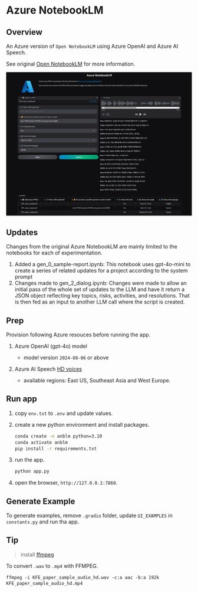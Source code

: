 # Azure NotebookLM

## Overview

An Azure version of `Open NotebookLM` using Azure OpenAI and Azure AI Speech.

See original [Open NotebookLM](https://github.com/gabrielchua/open-notebooklm) for more information.

![Azure NotebookLM](./azure-notebooklm.png)

## Updates

Changes from the original Azure NotebookLM are mainly limited to the notebooks for each of experimentation. 
1. Added a gen_0_sample-report.ipynb: This notebook uses gpt-4o-mini to create a series of related updates for a project according to the system prompt
2. Changes made to gen_2_dialog.ipynb: Changes were made to allow an initial pass of the whole set of updates to the LLM and have it return a JSON object reflecting key topics, risks, activities, and resolutions. That is then fed as an input to another LLM call where the script is created.

## Prep

Provision following Azure resouces before running the app.

1. Azure OpenAI (gpt-4o) model
   - model version `2024-08-06` or above

2. Azure AI Speech [HD voices](https://learn.microsoft.com/en-us/azure/ai-services/speech-service/high-definition-voices)
   - available regions: East US, Southeast Asia and West Europe.

## Run app

1. copy `env.txt` to `.env` and update values.

2. create a new python environment and install packages.
   ```bash
   conda create -n anblm python=3.10
   conda activate anblm
   pip install -r requirements.txt
   ```

3. run the app.
   ```bash
   python app.py
   ```

4. open the browser, `http://127.0.0.1:7860`.

## Generate Example

To generate examples, remove `.gradio` folder, update `UI_EXAMPLES` in `constants.py` and run tha app.

## Tip

> install [ffmpeg](https://ffmpeg.org/download.html)

To convert `.wav` to `.mp4` with FFMPEG.

```
ffmpeg -i KFE_paper_sample_audio_hd.wav -c:a aac -b:a 192k KFE_paper_sample_audio_hd.mp4
```